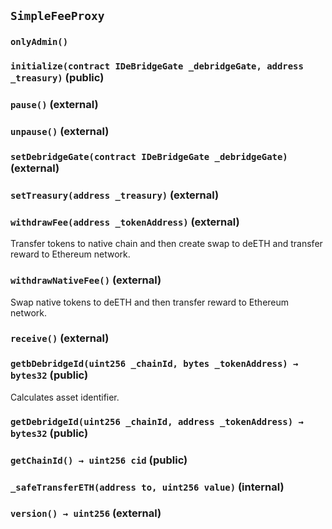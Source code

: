 ## `SimpleFeeProxy`





### `onlyAdmin()`






### `initialize(contract IDeBridgeGate _debridgeGate, address _treasury)` (public)





### `pause()` (external)





### `unpause()` (external)





### `setDebridgeGate(contract IDeBridgeGate _debridgeGate)` (external)





### `setTreasury(address _treasury)` (external)





### `withdrawFee(address _tokenAddress)` (external)



Transfer tokens to native chain and then create swap to deETH
and transfer reward to Ethereum network.

### `withdrawNativeFee()` (external)



Swap native tokens to deETH and then transfer reward to Ethereum network.

### `receive()` (external)





### `getbDebridgeId(uint256 _chainId, bytes _tokenAddress) → bytes32` (public)



Calculates asset identifier.


### `getDebridgeId(uint256 _chainId, address _tokenAddress) → bytes32` (public)





### `getChainId() → uint256 cid` (public)





### `_safeTransferETH(address to, uint256 value)` (internal)





### `version() → uint256` (external)








